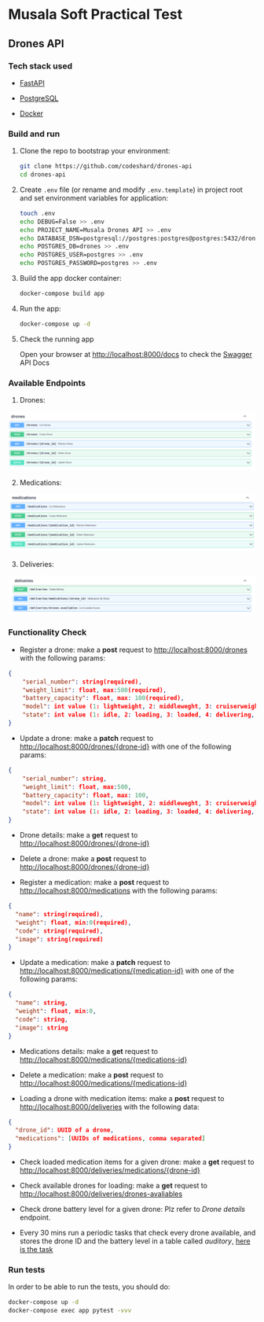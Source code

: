 # Musala Soft Practical Test

## Drones API

### Tech stack used

- [FastAPI](https://fastapi.tiangolo.com/)

- [PostgreSQL](https://www.postgresql.org/)

- [Docker](https://www.docker.com/)

### Build and run

1.  Clone the repo to bootstrap your environment:
    ```bash
    git clone https://github.com/codeshard/drones-api
    cd drones-api
    ```
2.  Create `.env` file (or rename and modify `.env.template`) in project root and set environment variables for application:
    ```bash
    touch .env
    echo DEBUG=False >> .env
    echo PROJECT_NAME=Musala Drones API >> .env
    echo DATABASE_DSN=postgresql://postgres:postgres@postgres:5432/drones >> .env
    echo POSTGRES_DB=drones >> .env
    echo POSTGRES_USER=postgres >> .env
    echo POSTGRES_PASSWORD=postgres >> .env
    ```
3.  Build the app docker container:
    ```bash
    docker-compose build app
    ```
4.  Run the app:

    ```bash
    docker-compose up -d
    ```

5.  Check the running app

    Open your browser at [http://localhost:8000/docs](http://localhost:8000/docs) to check the [Swagger](https://swagger.io/) API Docs

### Available Endpoints

1. Drones:

![Drones Endpoints](drones/docs/drones.png "Drones Endpoints")

2. Medications:

![Medications Endpoints](drones/docs/medications.png "Medications Endpoints")

3. Deliveries:

![Deliveries Endpoints](drones/docs/deliveries.png "Deliveries Endpoints")

### Functionality Check

- Register a drone: make a **post** request to [http://localhost:8000/drones](http://localhost:8000/drones) with the following params:

```json
{
    "serial_number": string(required),
    "weight_limit": float, max:500(required),
    "battery_capacity": float, max: 100(required),
    "model": int value (1: lightweight, 2: middleweght, 3: cruiserweight, 4: heavyweight),
    "state": int value (1: idle, 2: loading, 3: loaded, 4: delivering, 5: delivered, 6: returning),
}
```

- Update a drone: make a **patch** request to [http://localhost:8000/drones/{drone-id}](http://localhost:8000/drones/{drone-id}) with one of the following params:

```json
{
    "serial_number": string,
    "weight_limit": float, max:500,
    "battery_capacity": float, max: 100,
    "model": int value (1: lightweight, 2: middleweght, 3: cruiserweight, 4: heavyweight),
    "state": int value (1: idle, 2: loading, 3: loaded, 4: delivering, 5: delivered, 6: returning),
}
```

- Drone details: make a **get** request to [http://localhost:8000/drones/{drone-id}](http://localhost:8000/drones/{drone-id})

- Delete a drone: make a **post** request to [http://localhost:8000/drones/{drone-id}](http://localhost:8000/drones/{drone-id})

- Register a medication: make a **post** request to [http://localhost:8000/medications](http://localhost:8000/medications) with the following params:

```json
{
  "name": string(required),
  "weight": float, min:0(required),
  "code": string(required),
  "image": string(required)
}
```

- Update a medication: make a **patch** request to [http://localhost:8000/medications/{medication-id}](http://localhost:8000/medications/{medications-id}) with one of the following params:

```json
{
  "name": string,
  "weight": float, min:0,
  "code": string,
  "image": string
}
```

- Medications details: make a **get** request to [http://localhost:8000/medications/{medications-id}](http://localhost:8000/medications/{medications-id})

- Delete a medication: make a **post** request to [http://localhost:8000/medications/{medications-id}](http://localhost:8000/medications/{medications-id})

- Loading a drone with medication items: make a **post** request to [http://localhost:8000/deliveries](http://localhost:8000/deliveries) with the following data:

```json
{
  "drone_id": UUID of a drone,
  "medications": [UUIDs of medications, comma separated]
}
```

- Check loaded medication items for a given drone: make a **get** request to [http://localhost:8000/deliveries/medications/{drone-id}](http://localhost:8000/deliveries/medications/{drone-id)

- Check available drones for loading: make a **get** request to [http://localhost:8000/deliveries/drones-avaliables](http://localhost:8000/deliveries/drones-availables)

- Check drone battery level for a given drone: Plz refer to _Drone details_ endpoint.

- Every 30 mins run a periodic tasks that check every drone available, and stores the drone ID and the battery level in a table called _auditory_, [here is the task](https://github.com/codeshard/drones-api/blob/d52ebc81d29daafb7fbbee11c9cb3c556f6972ab/drones/app/routers/drones.py#L13)

### Run tests

In order to be able to run the tests, you should do:

```bash
docker-compose up -d
docker-compose exec app pytest -vvv
```
